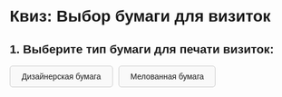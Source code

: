 <html lang="ru">
<head>
    <meta charset="UTF-8">
    <meta name="viewport" content="width=device-width, initial-scale=1.0">
    <title>Квиз: Выбор бумаги для визиток</title>
    <style>
        body {
            font-family: Arial, sans-serif;
            margin: 20px;
        }
        .question {
            margin-bottom: 20px;
        }
        .options {
            display: flex;
            gap: 10px;
            flex-wrap: wrap;
        }
        .option {
            padding: 10px 20px;
            border: 1px solid #ccc;
            border-radius: 5px;
            cursor: pointer;
            background-color: #f9f9f9;
            text-align: center;
        }
        .option.selected {
            background-color: #28a745;
            color: white;
            border-color: #28a745;
        }
        .result {
            margin-top: 20px;
            font-weight: bold;
        }
        .form-group {
            margin-bottom: 15px;
        }
        label {
            display: block;
            margin-bottom: 5px;
        }
        input[type="text"], input[type="tel"] {
            width: 100%;
            padding: 8px;
            box-sizing: border-box;
        }
        button {
            padding: 10px 20px;
            background-color: #28a745;
            color: white;
            border: none;
            cursor: pointer;
        }
        button:hover {
            background-color: #218838;
        }
        .hidden {
            display: none;
        }
    </style>
</head>
<body>

<h1>Квиз: Выбор бумаги для визиток</h1>

<!-- Вопрос 1: Тип бумаги -->
<div class="question">
    <h2>1. Выберите тип бумаги для печати визиток:</h2>
    <div class="options" id="paperTypeOptions">
        <div class="option" data-value="designer" onclick="selectOption(this, 'designerPaperOptions')">Дизайнерская бумага</div>
        <div class="option" data-value="coated" onclick="selectOption(this, 'designerPaperOptions')">Мелованная бумага</div>
    </div>
</div>

<!-- Вопрос 2: Тип дизайнерской бумаги -->
<div class="question hidden" id="designerPaperOptions">
    <h2>2. Выберите тип дизайнерской бумаги:</h2>
    <div class="options" id="designerPaperOptionsList">
        <div class="option" data-value="100" onclick="selectOption(this, 'printTypeOptions')">ARENA . Производитель: Fedrigoni, Италия - 100 рублей</div>
        <div class="option" data-value="200" onclick="selectOption(this, 'printTypeOptions')">COLORLAB. Производитель: Китай - 200 рублей</div>
        <div class="option" data-value="300" onclick="selectOption(this, 'printTypeOptions')">CLOUD LILY. Производитель: Китай - 300 рублей</div>
    </div>
</div>

<!-- Вопрос 3: Тип печати -->
<div class="question hidden" id="printTypeOptions">
    <h2>3. Выберите тип печати:</h2>
    <div class="options" id="printTypeOptionsList">
        <div class="option" data-value="100" onclick="selectOption(this, 'result')">Печать на бумаге 4+0 (Односторонняя) - 100 рублей</div>
        <div class="option" data-value="200" onclick="selectOption(this, 'result')">Печать на бумаге 4+4 (Двухсторонняя) - 200 рублей</div>
    </div>
</div>

<!-- Итоговая стоимость -->
<div class="result hidden" id="result">
    <h2>Итоговая стоимость: <span id="totalPrice">0</span> рублей</h2>
</div>

<!-- Форма заявки -->
<div class="form-group hidden" id="formGroup">
    <h2>Форма заявки:</h2>
    <label for="name">ФИО:</label>
    <input type="text" id="name" name="name" placeholder="Введите ваше ФИО">
    <label for="phone">Телефон:</label>
    <input type="tel" id="phone" name="phone" placeholder="Введите ваш телефон">
    <button onclick="submitForm()">Отправить</button>
</div>

<script>
    let selectedPaperType = null;
    let selectedDesignerPaper = null;
    let selectedPrintType = null;

    function selectOption(optionElement, nextQuestionId) {
        const parent = optionElement.parentElement;
        const options = parent.querySelectorAll('.option');
        options.forEach(opt => opt.classList.remove('selected'));

        optionElement.classList.add('selected');

        if (parent.id === 'paperTypeOptions') {
            selectedPaperType = optionElement.getAttribute('data-value');
        } else if (parent.id === 'designerPaperOptionsList') {
            selectedDesignerPaper = parseInt(optionElement.getAttribute('data-value'));
        } else if (parent.id === 'printTypeOptionsList') {
            selectedPrintType = parseInt(optionElement.getAttribute('data-value'));
        }

        if (nextQuestionId) {
            const nextQuestion = document.getElementById(nextQuestionId);
            if (nextQuestion) {
                nextQuestion.classList.remove('hidden');
            }
        }

        if (nextQuestionId === 'result') {
            updatePrice();
            document.getElementById('result').classList.remove('hidden');
            document.getElementById('formGroup').classList.remove('hidden');
        }
    }

    function updatePrice() {
        const totalPrice = (selectedDesignerPaper || 0) + (selectedPrintType || 0);
        document.getElementById('totalPrice').textContent = totalPrice;
    }

    function submitForm() {
        const name = document.getElementById('name').value;
        const phone = document.getElementById('phone').value;
        const totalPrice = document.getElementById('totalPrice').textContent;

        if (name && phone && totalPrice > 0) {
            alert("Заявка отправлена!\nФИО: " + name + "\nТелефон: " + phone + "\nСтоимость: " + totalPrice + " рублей");
        } else {
            alert("Пожалуйста, заполните все поля и выберите опции.");
        }
    }
</script>

</body>
</html>
